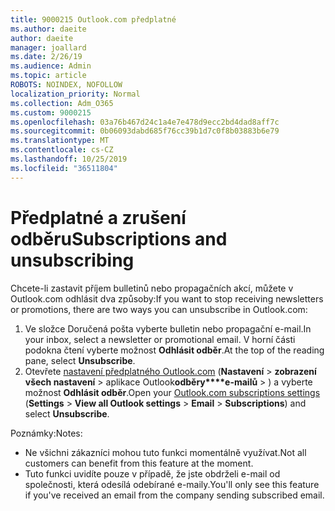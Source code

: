 ```yaml
---
title: 9000215 Outlook.com předplatné
ms.author: daeite
author: daeite
manager: joallard
ms.date: 2/26/19
ms.audience: Admin
ms.topic: article
ROBOTS: NOINDEX, NOFOLLOW
localization_priority: Normal
ms.collection: Adm_O365
ms.custom: 9000215
ms.openlocfilehash: 03a76b467d24c1a4e7e478d9ecc2bd4dad8aff7c
ms.sourcegitcommit: 0b06093dabd685f76cc39b1d7c0f8b03883b6e79
ms.translationtype: MT
ms.contentlocale: cs-CZ
ms.lasthandoff: 10/25/2019
ms.locfileid: "36511804"
---
```

# <a name="subscriptions-and-unsubscribing"></a><span data-ttu-id="96bd0-102">Předplatné a zrušení odběru</span><span class="sxs-lookup"><span data-stu-id="96bd0-102">Subscriptions and unsubscribing</span></span>

<span data-ttu-id="96bd0-103">Chcete-li zastavit příjem bulletinů nebo propagačních akcí, můžete v Outlook.com odhlásit dva způsoby:</span><span class="sxs-lookup"><span data-stu-id="96bd0-103">If you want to stop receiving newsletters or promotions, there are two ways you can unsubscribe in Outlook.com:</span></span>

1. <span data-ttu-id="96bd0-104">Ve složce Doručená pošta vyberte bulletin nebo propagační e-mail.</span><span class="sxs-lookup"><span data-stu-id="96bd0-104">In your inbox, select a newsletter or promotional email.</span></span> <span data-ttu-id="96bd0-105">V horní části podokna čtení vyberte možnost **Odhlásit odběr**.</span><span class="sxs-lookup"><span data-stu-id="96bd0-105">At the top of the reading pane, select **Unsubscribe**.</span></span>
2. <span data-ttu-id="96bd0-106">Otevřete [nastavení předplatného Outlook.com](https://outlook.live.com/mail/options/mail/brandsSubscriptions) (**Nastavení** > **zobrazení všech nastavení** > aplikace Outlook**odběry\*\*\*\*e-mailů** > ) a vyberte možnost **Odhlásit odběr**.</span><span class="sxs-lookup"><span data-stu-id="96bd0-106">Open your [Outlook.com subscriptions settings](https://outlook.live.com/mail/options/mail/brandsSubscriptions) (**Settings** > **View all Outlook settings** > **Email** > **Subscriptions**) and select **Unsubscribe**.</span></span>

<span data-ttu-id="96bd0-107">Poznámky:</span><span class="sxs-lookup"><span data-stu-id="96bd0-107">Notes:</span></span>

- <span data-ttu-id="96bd0-108">Ne všichni zákazníci mohou tuto funkci momentálně využívat.</span><span class="sxs-lookup"><span data-stu-id="96bd0-108">Not all customers can benefit from this feature at the moment.</span></span>
- <span data-ttu-id="96bd0-109">Tuto funkci uvidíte pouze v případě, že jste obdrželi e-mail od společnosti, která odesílá odebírané e-maily.</span><span class="sxs-lookup"><span data-stu-id="96bd0-109">You'll only see this feature if you've received an email from the company sending subscribed email.</span></span>